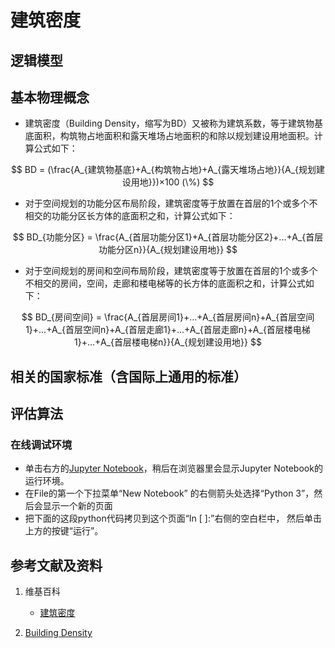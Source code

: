 # 建筑密度

## 逻辑模型

## 基本物理概念
- 建筑密度（Building Density，缩写为BD）又被称为建筑系数，等于建筑物基底面积，构筑物占地面积和露天堆场占地面积的和除以规划建设用地面积。计算公式如下：

$$
BD = (\frac{A_{建筑物基底}+A_{构筑物占地}+A_{露天堆场占地}}{A_{规划建设用地}})×100 (\%)
$$

- 对于空间规划的功能分区布局阶段，建筑密度等于放置在首层的1个或多个不相交的功能分区长方体的底面积之和，计算公式如下：

$$
BD_{功能分区} = \frac{A_{首层功能分区1}+A_{首层功能分区2}+...+A_{首层功能分区n}}{A_{规划建设用地}}
$$

- 对于空间规划的房间和空间布局阶段，建筑密度等于放置在首层的1个或多个不相交的房间，空间，走廊和楼电梯等的长方体的底面积之和，计算公式如下：

$$
BD_{房间空间} = \frac{A_{首层房间1}+...+A_{首层房间n}+A_{首层空间1}+...+A_{首层空间n}+A_{首层走廊1}+...+A_{首层走廊n}+A_{首层楼电梯1}+...+A_{首层楼电梯n}}{A_{规划建设用地}}
$$

## 相关的国家标准（含国际上通用的标准）

## 评估算法

### 在线调试环境

- 单击右方的[Jupyter Notebook](https://mybinder.org/v2/gh/ipython/ipython-in-depth/master?filepath=binder/Index.ipynb)，稍后在浏览器里会显示Jupyter Notebook的运行环境。
- 在File的第一个下拉菜单“New Notebook” 的右侧箭头处选择“Python 3”，然后会显示一个新的页面
- 把下面的这段python代码拷贝到这个页面“In [ ]:”右侧的空白栏中， 然后单击上方的按键“运行”。

## 参考文献及资料

1. 维基百科
	- [建筑密度](https://zh.wikipedia.org/wiki/建筑密度) 

2. [Building Density](https://www.sciencedirect.com/topics/social-sciences/building-density) 